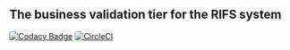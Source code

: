 ## The business validation tier for the RIFS system

[![Codacy Badge](https://api.codacy.com/project/badge/Grade/79c11c91bca345b9857902f637c46d2e)](https://www.codacy.com/app/doug/rifs-business?utm_source=github.com&amp;utm_medium=referral&amp;utm_content=UKGovernmentBEIS/rifs-business&amp;utm_campaign=Badge_Grade)
[![CircleCI](https://circleci.com/gh/UKGovernmentBEIS/rifs-business.svg?style=svg)](https://circleci.com/gh/UKGovernmentBEIS/rifs-business)

